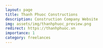 ```yaml
---
layout: page
title: Thanh Phuoc Constructions
description: Construction Company Website
img: assets/img/thanhphuoc_preview.png
redirect: https://thanhphuoc.vn
importance: 1
category: freelances
---
```


